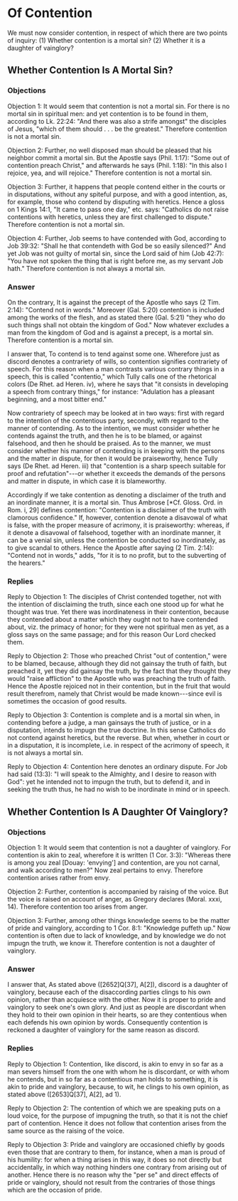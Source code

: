# Of Contention

We must now consider contention, in respect of which there are two points of inquiry:
(1) Whether contention is a mortal sin?
(2) Whether it is a daughter of vainglory?
## Whether Contention Is A Mortal Sin?

### Objections

Objection 1: It would seem that contention is not a mortal sin. For there is no mortal sin in spiritual men: and yet contention is to be found in them, according to Lk. 22:24: "And there was also a strife amongst" the disciples of Jesus, "which of them should . . . be the greatest." Therefore contention is not a mortal sin.

Objection 2: Further, no well disposed man should be pleased that his neighbor commit a mortal sin. But the Apostle says (Phil. 1:17): "Some out of contention preach Christ," and afterwards he says (Phil. 1:18): "In this also I rejoice, yea, and will rejoice." Therefore contention is not a mortal sin.

Objection 3: Further, it happens that people contend either in the courts or in disputations, without any spiteful purpose, and with a good intention, as, for example, those who contend by disputing with heretics. Hence a gloss on 1 Kings 14:1, "It came to pass one day," etc. says: "Catholics do not raise contentions with heretics, unless they are first challenged to dispute." Therefore contention is not a mortal sin.

Objection 4: Further, Job seems to have contended with God, according to Job 39:32: "Shall he that contendeth with God be so easily silenced?" And yet Job was not guilty of mortal sin, since the Lord said of him (Job 42:7): "You have not spoken the thing that is right before me, as my servant Job hath." Therefore contention is not always a mortal sin.

### Answer

On the contrary, It is against the precept of the Apostle who says (2 Tim. 2:14): "Contend not in words." Moreover (Gal. 5:20) contention is included among the works of the flesh, and as stated there (Gal. 5:21) "they who do such things shall not obtain the kingdom of God." Now whatever excludes a man from the kingdom of God and is against a precept, is a mortal sin. Therefore contention is a mortal sin.

I answer that, To contend is to tend against some one. Wherefore just as discord denotes a contrariety of wills, so contention signifies contrariety of speech. For this reason when a man contrasts various contrary things in a speech, this is called "contentio," which Tully calls one of the rhetorical colors (De Rhet. ad Heren. iv), where he says that "it consists in developing a speech from contrary things," for instance: "Adulation has a pleasant beginning, and a most bitter end."

Now contrariety of speech may be looked at in two ways: first with regard to the intention of the contentious party, secondly, with regard to the manner of contending. As to the intention, we must consider whether he contends against the truth, and then he is to be blamed, or against falsehood, and then he should be praised. As to the manner, we must consider whether his manner of contending is in keeping with the persons and the matter in dispute, for then it would be praiseworthy, hence Tully says (De Rhet. ad Heren. iii) that "contention is a sharp speech suitable for proof and refutation"---or whether it exceeds the demands of the persons and matter in dispute, in which case it is blameworthy.

Accordingly if we take contention as denoting a disclaimer of the truth and an inordinate manner, it is a mortal sin. Thus Ambrose [*Cf. Gloss. Ord. in Rom. i, 29] defines contention: "Contention is a disclaimer of the truth with clamorous confidence." If, however, contention denote a disavowal of what is false, with the proper measure of acrimony, it is praiseworthy: whereas, if it denote a disavowal of falsehood, together with an inordinate manner, it can be a venial sin, unless the contention be conducted so inordinately, as to give scandal to others. Hence the Apostle after saying (2 Tim. 2:14): "Contend not in words," adds, "for it is to no profit, but to the subverting of the hearers."

### Replies

Reply to Objection 1: The disciples of Christ contended together, not with the intention of disclaiming the truth, since each one stood up for what he thought was true. Yet there was inordinateness in their contention, because they contended about a matter which they ought not to have contended about, viz. the primacy of honor; for they were not spiritual men as yet, as a gloss says on the same passage; and for this reason Our Lord checked them.

Reply to Objection 2: Those who preached Christ "out of contention," were to be blamed, because, although they did not gainsay the truth of faith, but preached it, yet they did gainsay the truth, by the fact that they thought they would "raise affliction" to the Apostle who was preaching the truth of faith. Hence the Apostle rejoiced not in their contention, but in the fruit that would result therefrom, namely that Christ would be made known---since evil is sometimes the occasion of good results.

Reply to Objection 3: Contention is complete and is a mortal sin when, in contending before a judge, a man gainsays the truth of justice, or in a disputation, intends to impugn the true doctrine. In this sense Catholics do not contend against heretics, but the reverse. But when, whether in court or in a disputation, it is incomplete, i.e. in respect of the acrimony of speech, it is not always a mortal sin.

Reply to Objection 4: Contention here denotes an ordinary dispute. For Job had said (13:3): "I will speak to the Almighty, and I desire to reason with God": yet he intended not to impugn the truth, but to defend it, and in seeking the truth thus, he had no wish to be inordinate in mind or in speech.
## Whether Contention Is A Daughter Of Vainglory?

### Objections

Objection 1: It would seem that contention is not a daughter of vainglory. For contention is akin to zeal, wherefore it is written (1 Cor. 3:3): "Whereas there is among you zeal [Douay: 'envying'] and contention, are you not carnal, and walk according to men?" Now zeal pertains to envy. Therefore contention arises rather from envy.

Objection 2: Further, contention is accompanied by raising of the voice. But the voice is raised on account of anger, as Gregory declares (Moral. xxxi, 14). Therefore contention too arises from anger.

Objection 3: Further, among other things knowledge seems to be the matter of pride and vainglory, according to 1 Cor. 8:1: "Knowledge puffeth up." Now contention is often due to lack of knowledge, and by knowledge we do not impugn the truth, we know it. Therefore contention is not a daughter of vainglory.

### Answer



I answer that, As stated above ([2652]Q[37], A[2]), discord is a daughter of vainglory, because each of the disaccording parties clings to his own opinion, rather than acquiesce with the other. Now it is proper to pride and vainglory to seek one's own glory. And just as people are discordant when they hold to their own opinion in their hearts, so are they contentious when each defends his own opinion by words. Consequently contention is reckoned a daughter of vainglory for the same reason as discord.

### Replies

Reply to Objection 1: Contention, like discord, is akin to envy in so far as a man severs himself from the one with whom he is discordant, or with whom he contends, but in so far as a contentious man holds to something, it is akin to pride and vainglory, because, to wit, he clings to his own opinion, as stated above ([2653]Q[37], A[2], ad 1).

Reply to Objection 2: The contention of which we are speaking puts on a loud voice, for the purpose of impugning the truth, so that it is not the chief part of contention. Hence it does not follow that contention arises from the same source as the raising of the voice.

Reply to Objection 3: Pride and vainglory are occasioned chiefly by goods even those that are contrary to them, for instance, when a man is proud of his humility: for when a thing arises in this way, it does so not directly but accidentally, in which way nothing hinders one contrary from arising out of another. Hence there is no reason why the "per se" and direct effects of pride or vainglory, should not result from the contraries of those things which are the occasion of pride.
